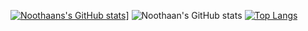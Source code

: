 [![Noothaans's GitHub stats](https://github-readme-stats.vercel.app/api?username=Noothaan&theme=tokyonight)](https://github.com/anuraghazra/github-readme-stats)]
![Noothaan's GitHub stats](https://github-readme-stats.vercel.app/api?username=Noothaan&show_icons=true)
[![Top Langs](https://github-readme-stats.vercel.app/api/top-langs/?username=Noothaan)](https://github.com/anuraghazra/github-readme-stats)

